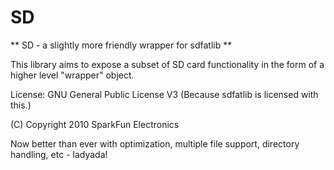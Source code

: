 SD
===


** SD - a slightly more friendly wrapper for sdfatlib **

This library aims to expose a subset of SD card functionality in the
form of a higher level "wrapper" object.

License: GNU General Public License V3
         (Because sdfatlib is licensed with this.)

(C) Copyright 2010 SparkFun Electronics

Now better than ever with optimization, multiple file support, directory handling, etc - ladyada!

